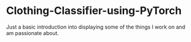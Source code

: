 # Clothing-Classifier-using-PyTorch

Just a basic introduction into displaying some of the things I work on and am passionate about.
